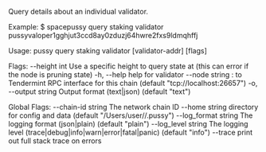 Query details about an individual validator.

Example:
$ spacepussy query staking validator pussyvaloper1gghjut3ccd8ay0zduzj64hwre2fxs9ldmqhffj

Usage:
  pussy query staking validator [validator-addr] [flags]

Flags:
      --height int      Use a specific height to query state at (this can error if the node is pruning state)
  -h, --help            help for validator
      --node string     <host>:<port> to Tendermint RPC interface for this chain (default "tcp://localhost:26657")
  -o, --output string   Output format (text|json) (default "text")

Global Flags:
      --chain-id string     The network chain ID
      --home string         directory for config and data (default "/Users/user//.pussy")
      --log_format string   The logging format (json|plain) (default "plain")
      --log_level string    The logging level (trace|debug|info|warn|error|fatal|panic) (default "info")
      --trace               print out full stack trace on errors
